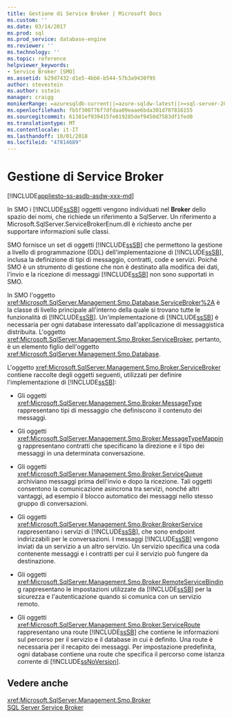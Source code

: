 ```yaml
---
title: Gestione di Service Broker | Microsoft Docs
ms.custom: ''
ms.date: 03/14/2017
ms.prod: sql
ms.prod_service: database-engine
ms.reviewer: ''
ms.technology: ''
ms.topic: reference
helpviewer_keywords:
- Service Broker [SMO]
ms.assetid: b29d7432-d1e5-4bb6-b544-57b3a9430f95
author: stevestein
ms.author: sstein
manager: craigg
monikerRange: =azuresqldb-current||=azure-sqldw-latest||>=sql-server-2016||=sqlallproducts-allversions||>=sql-server-linux-2017||=azuresqldb-mi-current
ms.openlocfilehash: fb5f300776f7dfdaa09eaae6bda301d707816155
ms.sourcegitcommit: 61381ef939415fe019285def9450d7583df1fed0
ms.translationtype: MT
ms.contentlocale: it-IT
ms.lasthandoff: 10/01/2018
ms.locfileid: "47814689"
---
```

# <a name="managing-service-broker"></a>Gestione di Service Broker
[!INCLUDE[appliesto-ss-asdb-asdw-xxx-md](../../../includes/appliesto-ss-asdb-asdw-xxx-md.md)]

  In SMO i [!INCLUDE[ssSB](../../../includes/sssb-md.md)] oggetti vengono individuati nel **Broker** dello spazio dei nomi, che richiede un riferimento a SqlServer. Un riferimento a Microsoft.SqlServer.ServiceBrokerEnum.dll è richiesto anche per supportare informazioni sulle classi.  
  
 SMO fornisce un set di oggetti [!INCLUDE[ssSB](../../../includes/sssb-md.md)] che permettono la gestione a livello di programmazione (DDL) dell'implementazione di [!INCLUDE[ssSB](../../../includes/sssb-md.md)], inclusa la definizione di tipi di messaggio, contratti, code e servizi. Poiché SMO è un strumento di gestione che non è destinato alla modifica dei dati, l'invio e la ricezione di messaggi [!INCLUDE[ssSB](../../../includes/sssb-md.md)] non sono supportati in SMO.  
  
 In SMO l'oggetto <xref:Microsoft.SqlServer.Management.Smo.Database.ServiceBroker%2A> è la classe di livello principale all'interno della quale si trovano tutte le funzionalità di [!INCLUDE[ssSB](../../../includes/sssb-md.md)]. Un'implementazione di [!INCLUDE[ssSB](../../../includes/sssb-md.md)] è necessaria per ogni database interessato dall'applicazione di messaggistica distribuita. L'oggetto <xref:Microsoft.SqlServer.Management.Smo.Broker.ServiceBroker>, pertanto, è un elemento figlio dell'oggetto <xref:Microsoft.SqlServer.Management.Smo.Database>.  
  
 L'oggetto <xref:Microsoft.SqlServer.Management.Smo.Broker.ServiceBroker> contiene raccolte degli oggetti seguenti, utilizzati per definire l'implementazione di [!INCLUDE[ssSB](../../../includes/sssb-md.md)]:  
  
-   Gli oggetti <xref:Microsoft.SqlServer.Management.Smo.Broker.MessageType> rappresentano tipi di messaggio che definiscono il contenuto dei messaggi.  
  
-   Gli oggetti <xref:Microsoft.SqlServer.Management.Smo.Broker.MessageTypeMapping> rappresentano contratti che specificano la direzione e il tipo dei messaggi in una determinata conversazione.  
  
-   Gli oggetti <xref:Microsoft.SqlServer.Management.Smo.Broker.ServiceQueue> archiviano messaggi prima dell'invio e dopo la ricezione. Tali oggetti consentono la comunicazione asincrona tra servizi, nonché altri vantaggi, ad esempio il blocco automatico dei messaggi nello stesso gruppo di conversazioni.  
  
-   Gli oggetti <xref:Microsoft.SqlServer.Management.Smo.Broker.BrokerService> rappresentano i servizi di [!INCLUDE[ssSB](../../../includes/sssb-md.md)], che sono endpoint indirizzabili per le conversazioni. I messaggi [!INCLUDE[ssSB](../../../includes/sssb-md.md)] vengono inviati da un servizio a un altro servizio. Un servizio specifica una coda contenente messaggi e i contratti per cui il servizio può fungere da destinazione.  
  
-   Gli oggetti <xref:Microsoft.SqlServer.Management.Smo.Broker.RemoteServiceBinding> rappresentano le impostazioni utilizzate da [!INCLUDE[ssSB](../../../includes/sssb-md.md)] per la sicurezza e l'autenticazione quando si comunica con un servizio remoto.  
  
-   Gli oggetti <xref:Microsoft.SqlServer.Management.Smo.Broker.ServiceRoute> rappresentano una route [!INCLUDE[ssSB](../../../includes/sssb-md.md)] che contiene le informazioni sul percorso per il servizio e il database in cui è definito. Una route è necessaria per il recapito dei messaggi. Per impostazione predefinita, ogni database contiene una route che specifica il percorso come istanza corrente di [!INCLUDE[ssNoVersion](../../../includes/ssnoversion-md.md)].  
  
## <a name="see-also"></a>Vedere anche  
 <xref:Microsoft.SqlServer.Management.Smo.Broker>   
 [SQL Server Service Broker](../../../database-engine/configure-windows/sql-server-service-broker.md)  
  
  
